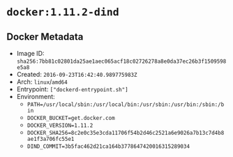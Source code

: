 # `docker:1.11.2-dind`

## Docker Metadata

- Image ID: `sha256:7bb81c02801da25ae1aec065acf18c02726278a8e0da37ec26b3f1509598e5a8`
- Created: `2016-09-23T16:42:40.989775983Z`
- Arch: `linux`/`amd64`
- Entrypoint: `["dockerd-entrypoint.sh"]`
- Environment:
  - `PATH=/usr/local/sbin:/usr/local/bin:/usr/sbin:/usr/bin:/sbin:/bin`
  - `DOCKER_BUCKET=get.docker.com`
  - `DOCKER_VERSION=1.11.2`
  - `DOCKER_SHA256=8c2e0c35e3cda11706f54b2d46c2521a6e9026a7b13c7d4b8ae1f3a706fc55e1`
  - `DIND_COMMIT=3b5fac462d21ca164b3778647420016315289034`
